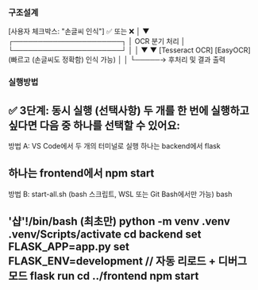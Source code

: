 ### 구조설계

[사용자 체크박스: "손글씨 인식"] ✅ 또는 ❌
              │
              ▼
   ┌──────────────────────┐
   │     OCR 분기 처리     │
   └──────────────────────┘
        │           │
        ▼           ▼
[Tesseract OCR]   [EasyOCR]
   (빠르고        (손글씨도 
    정확함)         인식 가능)
        │           │
        └─────→ 후처리 및 결과 출력



### 실행방법
✅ 3단계: 동시 실행 (선택사항)
두 개를 한 번에 실행하고 싶다면 다음 중 하나를 선택할 수 있어요:
-----------------------------------
방법 A: VS Code에서 두 개의 터미널로 실행
하나는 backend에서 flask

하나는 frontend에서 npm start
-----------------------------------
방법 B: start-all.sh (bash 스크립트, WSL 또는 Git Bash에서만 가능)
bash

'샵'!/bin/bash
(최초만) python -m venv .venv
.venv/Scripts/activate
cd backend
set FLASK_APP=app.py
set FLASK_ENV=development  // 자동 리로드 + 디버그 모드
flask run
cd ../frontend
npm start
----------------------------------
